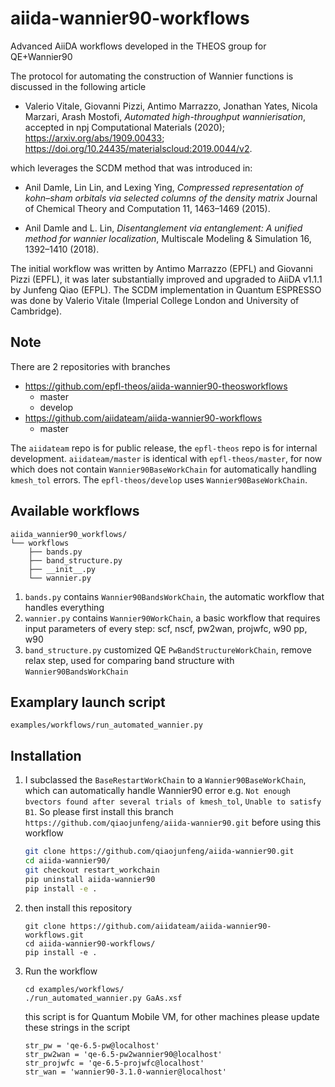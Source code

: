 # aiida-wannier90-workflows
Advanced AiiDA workflows developed in the THEOS group for QE+Wannier90

The protocol for automating the construction of Wannier functions is discussed in the following article

* Valerio Vitale, Giovanni Pizzi, Antimo Marrazzo, Jonathan Yates, Nicola Marzari, Arash Mostofi,
  *Automated high-throughput wannierisation*, accepted in npj Computational Materials (2020);
  https://arxiv.org/abs/1909.00433; https://doi.org/10.24435/materialscloud:2019.0044/v2. 

which leverages the SCDM method that was introduced in:

* Anil Damle, Lin Lin, and Lexing Ying, 
  *Compressed representation of kohn–sham orbitals via selected columns of the density matrix*
  Journal of Chemical Theory and Computation 11, 1463–1469 (2015).

* Anil Damle and L. Lin, 
  *Disentanglement via entanglement: A unified method for wannier localization*,
  Multiscale Modeling & Simulation 16, 1392–1410 (2018).

The initial workflow was written by Antimo Marrazzo (EPFL) and Giovanni Pizzi (EPFL), it was later substantially improved and upgraded to AiiDA v1.1.1 by Junfeng Qiao (EFPL). The SCDM implementation in Quantum ESPRESSO was done by Valerio Vitale (Imperial College London and University of Cambridge).

## Note

There are 2 repositories with branches

* https://github.com/epfl-theos/aiida-wannier90-theosworkflows
  * master
  * develop
* https://github.com/aiidateam/aiida-wannier90-workflows
  * master

The `aiidateam` repo is for public release, the `epfl-theos` repo is for internal development. `aiidateam/master` is identical with `epfl-theos/master`, for now which does not contain `Wannier90BaseWorkChain` for automatically handling `kmesh_tol` errors. The `epfl-theos/develop` uses `Wannier90BaseWorkChain`.

## Available workflows

```
aiida_wannier90_workflows/
└── workflows
    ├── bands.py
    ├── band_structure.py
    ├── __init__.py
    └── wannier.py
```

1. `bands.py` contains `Wannier90BandsWorkChain`, the automatic workflow that handles everything
2. `wannier.py` contains `Wannier90WorkChain`, a basic workflow that requires input parameters of every step: scf, nscf, pw2wan, projwfc, w90 pp, w90
3. `band_structure.py` customized QE `PwBandStructureWorkChain`, remove relax step, used for comparing band structure with `Wannier90BandsWorkChain`

## Examplary launch script

```
examples/workflows/run_automated_wannier.py
```

## Installation

1. I subclassed the `BaseRestartWorkChain` to a `Wannier90BaseWorkChain`, which can automatically handle Wannier90 error e.g. `Not enough bvectors found after several trials of kmesh_tol`, `Unable to satisfy B1`. So please first install this branch `https://github.com/qiaojunfeng/aiida-wannier90.git` before using this workflow

   ```bash
   git clone https://github.com/qiaojunfeng/aiida-wannier90.git
   cd aiida-wannier90/
   git checkout restart_workchain
   pip uninstall aiida-wannier90
   pip install -e .
   ```

2. then install this repository

   ```
   git clone https://github.com/aiidateam/aiida-wannier90-workflows.git
   cd aiida-wannier90-workflows/
   pip install -e .
   ```

4. Run the workflow

   ```
   cd examples/workflows/
   ./run_automated_wannier.py GaAs.xsf
   ```
   this script is for Quantum Mobile VM, for other machines please update these strings in the script
   ```
   str_pw = 'qe-6.5-pw@localhost'
   str_pw2wan = 'qe-6.5-pw2wannier90@localhost'
   str_projwfc = 'qe-6.5-projwfc@localhost'
   str_wan = 'wannier90-3.1.0-wannier@localhost'
   ```
